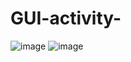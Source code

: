 # GUI-activity-

![image](https://github.com/user-attachments/assets/85621e5c-6ce7-48a3-a400-66bb9d0ee431)
![image](https://github.com/user-attachments/assets/7a5fafe8-d042-4199-94e7-674bc52dd7e5)
